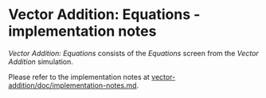 # Vector Addition: Equations - implementation notes

_Vector Addition: Equations_ consists of the _Equations_ screen from the _Vector Addition_ simulation.

Please refer to the implementation notes at [vector-addition/doc/implementation-notes.md](https://github.com/phetsims/vector-addition/blob/master/doc/implementation-notes.md).
